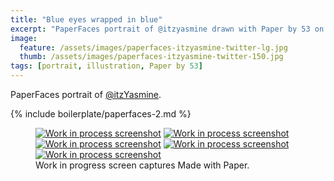 ```yaml
---
title: "Blue eyes wrapped in blue"
excerpt: "PaperFaces portrait of @itzyasmine drawn with Paper by 53 on an iPad."
image: 
  feature: /assets/images/paperfaces-itzyasmine-twitter-lg.jpg
  thumb: /assets/images/paperfaces-itzyasmine-twitter-150.jpg
tags: [portrait, illustration, Paper by 53]
---
```


PaperFaces portrait of [@itzYasmine](http://twitter.com/itzYasmine).

{% include boilerplate/paperfaces-2.md %}

<figure class="third">
	<a href="{{ site.url }}/assets/images/paperfaces-itzyasmine-process-1-lg.jpg"><img src="{{ site.url }}/assets/images/paperfaces-itzyasmine-process-1-600.jpg" alt="Work in process screenshot"></a>
	<a href="{{ site.url }}/assets/images/paperfaces-itzyasmine-process-2-lg.jpg"><img src="{{ site.url }}/assets/images/paperfaces-itzyasmine-process-2-600.jpg" alt="Work in process screenshot"></a>
	<a href="{{ site.url }}/assets/images/paperfaces-itzyasmine-process-3-lg.jpg"><img src="{{ site.url }}/assets/images/paperfaces-itzyasmine-process-3-600.jpg" alt="Work in process screenshot"></a>
	<a href="{{ site.url }}/assets/images/paperfaces-itzyasmine-process-4-lg.jpg"><img src="{{ site.url }}/assets/images/paperfaces-itzyasmine-process-4-600.jpg" alt="Work in process screenshot"></a>
	<a href="{{ site.url }}/assets/images/paperfaces-itzyasmine-process-5-lg.jpg"><img src="{{ site.url }}/assets/images/paperfaces-itzyasmine-process-5-600.jpg" alt="Work in process screenshot"></a>
	<figcaption>Work in progress screen captures Made with Paper.</figcaption>
</figure>